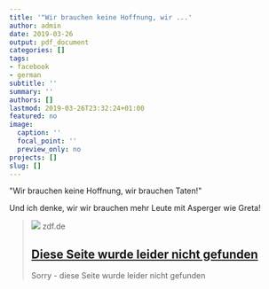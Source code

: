 ```yaml
---
title: '"Wir brauchen keine Hoffnung, wir ...'
author: admin
date: 2019-03-26
output: pdf_document
categories: []
tags:
- facebook
- german
subtitle: ''
summary: ''
authors: []
lastmod: 2019-03-26T23:32:24+01:00
featured: no
image:
  caption: ''
  focal_point: ''
  preview_only: no
projects: []
slug: []
---
```

"Wir brauchen keine Hoffnung, wir brauchen Taten!"

Und ich denke, wir wir brauchen mehr Leute mit Asperger wie Greta!
> [![](https://www.zdf.de/assets/mainzelmann-100~1280x720?cb=1476888221959)](https://www.zdf.de/nachrichten/heute/greta-thunberg-interview-auslandsjournal-100.html)
> zdf.de
> ## [Diese Seite wurde leider nicht gefunden](https://www.zdf.de/nachrichten/heute/greta-thunberg-interview-auslandsjournal-100.html)
>
>Sorry - diese Seite wurde leider nicht gefunden

